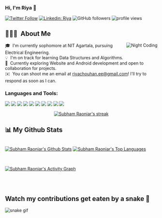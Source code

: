 ### Hi, I'm Riya 👋

[![Twitter Follow](https://img.shields.io/twitter/follow/riya_chouhan7?label=Follow)](https://twitter.com/intent/follow?screen_name=riya_chouhan7)
[![Linkedin: Riya](https://img.shields.io/badge/-Riya-blue?style=flat-square&logo=Linkedin&logoColor=white&link=https://www.linkedin.com/in/kumari-riya-110073201)](https://www.linkedin.com/in/kumari-riya-110073201)
![GitHub followers](https://img.shields.io/github/followers/riyachouhan7?label=Follow&style=social)
<img alt = "profile views" src="https://komarev.com/ghpvc/?username=riyachouhan7&color=brightgreen">


## 👨🏻‍💻 &nbsp;About Me

<img alt="Night Coding" src="https://c.tenor.com/AlUkiGkR2j8AAAAM/new-game-ahagon-umiko-programming.gif" align="right"/>

🎓 &nbsp;I'm currently sophomore at NIT Agartala, pursuing Electrical Engineering.\
💡 &nbsp;I'm on track for learning Data Structures and Algorithms.\
🌱 &nbsp;Currently exploring Website and Android development and open to collaboration for projects.\
✉️ &nbsp;You can shoot me an email at riyachouhan.ee@gmail.com! I'll try to respond as soon as I can.


### Languages and Tools:
<img src="https://img.shields.io/badge/-Bootstrap-7952B3?logo=bootstrap&logoColor=fff"> <img src="https://img.shields.io/badge/-C-A8B9CC?logo=c&logoColor=fff">  <img src="https://img.shields.io/badge/-C++-00599C?logo=c++&logoColor=fff"> <img src="https://img.shields.io/badge/-Canva-00C4CC?logo=canva&logoColor=fff"> <img src="https://img.shields.io/badge/-CSS-1572B6?logo=css3&logoColor=fff">  <img src="https://img.shields.io/badge/-HTML-e34f26?logo=html5&logoColor=fff"> <img src="https://img.shields.io/badge/-JavaScript-F7DF1E?logo=javascript&logoColor=fff"> <img src="https://img.shields.io/badge/-PHP-777BB4?logo=php&logoColor=fff"> <img src="https://img.shields.io/badge/-Python-3776AB?logo=python&logoColor=fff"> <img src="https://img.shields.io/badge/-React-61DAFB?logo=react&logoColor=fff">

<p align="center">
    <a href="https://github.com/riyachouhan7/github-readme-streak-stats">
        <img title="🔥 Get streak stats for your profile at git.io/streak-stats" alt="Subham Raoniar's streak" src="https://github-readme-streak-stats.herokuapp.com/?user=riyachouhan7&theme=black-ice&hide_border=true&stroke=0000&background=060A0CD0"/>
    </a>
</p>

## 📊 My Github Stats

  <br/>
    <a href="https://github.com/riyachouhan7/github-readme-stats"><img alt="Subham Raoniar's Github Stats" src="https://github-readme-stats.vercel.app/api?username=riyachouhan7&show_icons=true&count_private=true&theme=react&hide_border=true&bg_color=0D1117" /></a>
  <a href="https://github.com/riyachouhan7/github-readme-stats"><img alt="Subham Raoniar's Top Languages" src="https://github-readme-stats.vercel.app/api/top-langs/?username=riyachouhan7&langs_count=8&count_private=true&layout=compact&theme=react&hide_border=true&bg_color=0D1117" /></a>
  <br/>
  

<br/>
<br/>

<a href="https://github.com/riyachouhan7/github-readme-activity-graph"><img alt="Subham Raoniar's Activity Graph" src="https://activity-graph.herokuapp.com/graph?username=riyachouhan7&bg_color=0D1117&color=5BCDEC&line=5BCDEC&point=FFFFFF&hide_border=true" /></a>

<br/>
<br/>


## Watch my contributions get eaten by a snake 🐍
![snake gif](https://github.com/riyachouhan7/riyachouhan7/blob/output/github-contribution-grid-snake.gif)


